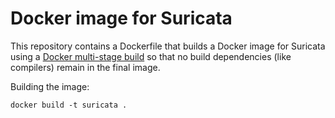 # Docker image for Suricata

This repository contains a Dockerfile that builds a Docker image for Suricata using a
[Docker multi-stage build](https://docs.docker.com/develop/develop-images/multistage-build/)
so that no build dependencies (like compilers) remain in the final image.

Building the image:
```
docker build -t suricata .
```
